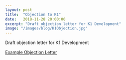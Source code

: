 ```yaml
---
layout: post
title:  "Objection to K1"
date:   2018-11-28 20:00:00
excerpt: "Draft objection letter for K1 Development"
image: "/images/blog/K1Objection.jpg"
---
```


Draft objection letter for K1 Development

[Example Objection Letter](https://github.com/Atlas7/fordworg/raw/master/docs/example-objection-letter.docx)




